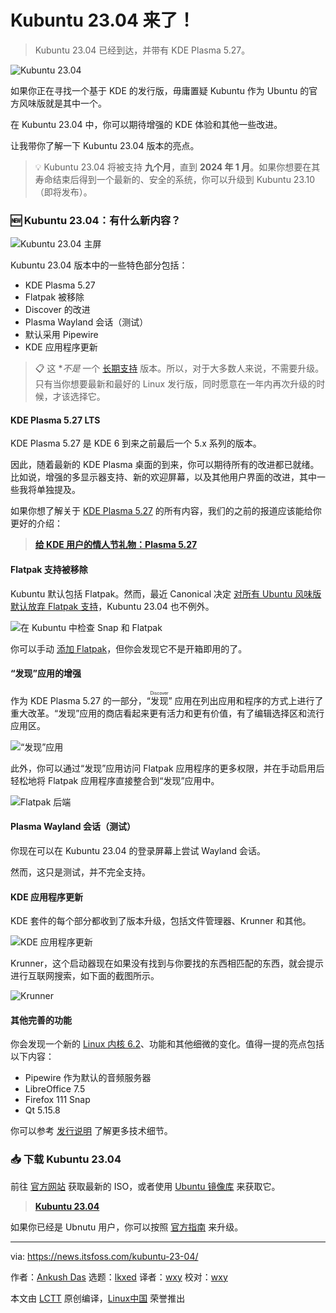 [#]: subject: "Kubuntu 23.04 Release is Here!"
[#]: via: "https://news.itsfoss.com/kubuntu-23-04/"
[#]: author: "Ankush Das https://news.itsfoss.com/author/ankush/"
[#]: collector: "lkxed"
[#]: translator: "wxy"
[#]: reviewer: "wxy"
[#]: publisher: "wxy"
[#]: url: "https://linux.cn/article-15747-1.html"

Kubuntu 23.04 来了！
======

> Kubuntu 23.04 已经到达，并带有 KDE Plasma 5.27。

![Kubuntu 23.04][0]

如果你正在寻找一个基于 KDE 的发行版，毋庸置疑 Kubuntu 作为 Ubuntu 的官方风味版就是其中一个。

在 Kubuntu 23.04 中，你可以期待增强的 KDE 体验和其他一些改进。

让我带你了解一下 Kubuntu 23.04 版本的亮点。

> 💡 Kubuntu 23.04 将被支持 **九个月**，直到 **2024 年 1 月**。如果你想要在其寿命结束后得到一个最新的、安全的系统，你可以升级到 Kubuntu 23.10（即将发布）。

### 🆕 Kubuntu 23.04：有什么新内容？

![Kubuntu 23.04 主屏][2]

Kubuntu 23.04 版本中的一些特色部分包括：

- KDE Plasma 5.27
- Flatpak 被移除
- Discover 的改进
- Plasma Wayland 会话（测试）
- 默认采用 Pipewire
- KDE 应用程序更新

> 📋 这 **不是* 一个 [长期支持][3] 版本。所以，对于大多数人来说，不需要升级。只有当你想要最新和最好的 Linux 发行版，同时愿意在一年内再次升级的时候，才该选择它。

#### KDE Plasma 5.27 LTS

KDE Plasma 5.27 是 KDE 6 到来之前最后一个 5.x 系列的版本。

因此，随着最新的 KDE Plasma 桌面的到来，你可以期待所有的改进都已就绪。比如说，增强的多显示器支持、新的欢迎屏幕，以及其他用户界面的改进，其中一些我将单独提及。

如果你想了解关于 [KDE Plasma 5.27][4] 的所有内容，我们的之前的报道应该能给你更好的介绍：

> **[给 KDE 用户的情人节礼物：Plasma 5.27][4]**

#### Flatpak 支持被移除

Kubuntu 默认包括 Flatpak。然而，最近 Canonical 决定 [对所有 Ubuntu 风味版默认放弃 Flatpak 支持][5]，Kubuntu 23.04 也不例外。

![在 Kubuntu 中检查 Snap 和 Flatpak][6]

你可以手动 [添加 Flatpak][7]，但你会发现它不是开箱即用的了。

#### “发现”应用的增强

作为 KDE Plasma 5.27 的一部分，“<ruby>发现<rt>Discover</rt></ruby>” 应用在列出应用和程序的方式上进行了重大改革。“发现”应用的商店看起来更有活力和更有价值，有了编辑选择区和流行应用区。

![“发现”应用][8]

此外，你可以通过“发现”应用访问 Flatpak 应用程序的更多权限，并在手动启用后轻松地将 Flatpak 应用程序直接整合到“发现”应用中。

![Flatpak 后端][9]

#### Plasma Wayland 会话（测试）

你现在可以在 Kubuntu 23.04 的登录屏幕上尝试 Wayland 会话。

然而，这只是测试，并不完全支持。

#### KDE 应用程序更新

KDE 套件的每个部分都收到了版本升级，包括文件管理器、Krunner 和其他。

![KDE 应用程序更新][10]

Krunner，这个启动器现在如果没有找到与你要找的东西相匹配的东西，就会提示进行互联网搜索，如下面的截图所示。

![Krunner][11]

#### 其他完善的功能

你会发现一个新的 [Linux 内核 6.2][12]、功能和其他细微的变化。值得一提的亮点包括以下内容：

- Pipewire 作为默认的音频服务器
- LibreOffice 7.5
- Firefox 111 Snap
- Qt 5.15.8

你可以参考 [发行说明][13] 了解更多技术细节。

### 📥 下载 Kubuntu 23.04

前往 [官方网站][14] 获取最新的 ISO，或者使用 [Ubuntu 镜像库][15] 来获取它。

> **[Kubuntu 23.04][14]**

如果你已经是 Ubnutu 用户，你可以按照 [官方指南][16] 来升级。

--------------------------------------------------------------------------------

via: https://news.itsfoss.com/kubuntu-23-04/

作者：[Ankush Das][a]
选题：[lkxed][b]
译者：[wxy](https://github.com/wxy)
校对：[wxy](https://github.com/wxy)

本文由 [LCTT](https://github.com/LCTT/TranslateProject) 原创编译，[Linux中国](https://linux.cn/) 荣誉推出

[a]: https://news.itsfoss.com/author/ankush/
[b]: https://github.com/lkxed/
[1]: https://news.itsfoss.com/content/images/size/w1304/2023/04/kubuntu-23-04-release.jpg
[2]: https://news.itsfoss.com/content/images/2023/04/Kubuntu-Desktop--1-.png
[3]: https://itsfoss.com/long-term-support-lts/?ref=news.itsfoss.com
[4]: https://news.itsfoss.com/kde-plasma-5-27-release/
[5]: https://news.itsfoss.com/ubuntu-flavor-drops-flatpak/
[6]: https://news.itsfoss.com/content/images/2023/04/version-and-snap-flatpak-check-in-terminal.png
[7]: https://itsfoss.com/flatpak-guide/?ref=news.itsfoss.com
[8]: https://news.itsfoss.com/content/images/2023/04/revamped-discover.png
[9]: https://news.itsfoss.com/content/images/2023/04/flatpak-backend-discover.png
[10]: https://news.itsfoss.com/content/images/2023/04/LunarApps.png
[11]: https://news.itsfoss.com/content/images/2023/04/KRUNNER-after.png
[12]: https://news.itsfoss.com/linux-kernel-6-2-release/
[13]: https://kubuntu.org/news/kubuntu-23-04-lunar-lobster-released/?ref=news.itsfoss.com
[14]: https://kubuntu.org/getkubuntu/?ref=news.itsfoss.com
[15]: https://cdimage.ubuntu.com/kubuntu/releases/23.04/?ref=news.itsfoss.com
[16]: https://help.ubuntu.com/community/KineticUpgrades/Kubuntu?ref=news.itsfoss.com
[0]: https://img.linux.net.cn/data/attachment/album/202304/23/180549h0fkfqrflirikrar.jpg